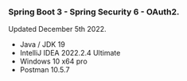 ### Spring Boot 3 - Spring Security 6 - OAuth2.

Updated December 5th 2022.
- Java / JDK 19
- IntelliJ IDEA 2022.2.4 Ultimate
- Windows 10 x64 pro
- Postman 10.5.7
